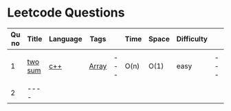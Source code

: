 # Leetcode Questions

| Qu no | Title       |  Language   | Tags |      | Time   | Space  | Difficulty  |     | Approach    | 
| --    | ----------- | ----------- | ---  | ---- | -----  |  ---   | ----------- | --- | ----------- |
| 1     | [two sum](https://leetcode.com/problems/two-sum)      | [c++](https://github.com/Rikhldr0267/Code-Insight/blob/main/Leetcode/Arrays/C%2B%2B/two%20sum.cpp) | [Array](./Arrays/Arrays_README.md) |---|O(n)|O(1)|easy|---|<ol><li>Hashing</li><li>map</li> </ol>|
| 2     | ----        |


 



